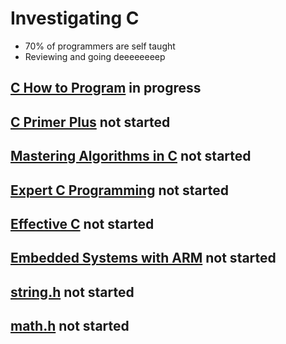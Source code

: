 # Investigating C

- 70% of programmers are self taught
- Reviewing and going deeeeeeeep

## [C How to Program](./chtp) in progress

## [C Primer Plus](./cpp) not started
## [Mastering Algorithms in C](./maic) not started
## [Expert C Programming](./ecp) not started
## [Effective C](./ec) not started
## [Embedded Systems with ARM](./eswa) not started

## [string.h](./string) not started
## [math.h](./math) not started
